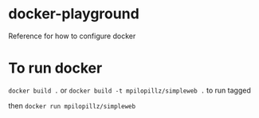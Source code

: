 # docker-playground

Reference for how to configure docker

# To run docker

`docker build .`
or
`docker build -t mpilopillz/simpleweb .` to run tagged

then `docker run mpilopillz/simpleweb`
